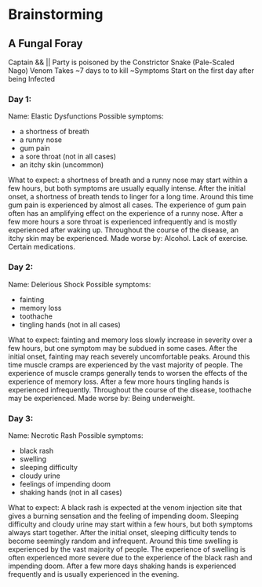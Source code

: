 # Brainstorming

## A Fungal Foray
Captain && || Party is poisoned by the Constrictor Snake (Pale-Scaled Nago)
Venom Takes ~7 days to to kill
~Symptoms Start on the first day after being Infected

### Day 1:
Name: Elastic Dysfunctions
Possible symptoms:
- a shortness of breath
- a runny nose
- gum pain
- a sore throat (not in all cases)
- an itchy skin (uncommon)

What to expect: a shortness of breath and a runny nose may start within a few hours, but both symptoms are usually equally intense. After the initial onset, a shortness of breath tends to linger for a long time. Around this time gum pain is experienced by almost all cases.
The experience of gum pain often has an amplifying effect on the experience of a runny nose.
After a few more hours a sore throat is experienced infrequently and is mostly experienced after waking up.
Throughout the course of the disease, an itchy skin may be experienced.
Made worse by: Alcohol. Lack of exercise. Certain medications.

### Day 2:
Name: Delerious Shock
Possible symptoms:
- fainting
- memory loss
- toothache
- tingling hands (not in all cases)


What to expect: fainting and memory loss slowly increase in severity over a few hours, but one symptom may be subdued in some cases. After the initial onset, fainting may reach severely uncomfortable peaks. Around this time muscle cramps are experienced by the vast majority of people.
The experience of muscle cramps generally tends to worsen the effects of the experience of memory loss.
After a few more hours tingling hands is experienced infrequently.
Throughout the course of the disease, toothache may be experienced.
Made worse by: Being underweight.

### Day 3:
Name: Necrotic Rash
Possible symptoms:
- black rash
- swelling
- sleeping difficulty
- cloudy urine
- feelings of impending doom
- shaking hands (not in all cases)


What to expect: A black rash is expected at the venom injection site that gives a burning sensation and the feeling of impending doom. Sleeping difficulty and cloudy urine may start within a few hours, but both symptoms always start together. After the initial onset, sleeping difficulty tends to become seemingly random and infrequent. Around this time swelling is experienced by the vast majority of people.
The experience of swelling is often experienced more severe due to the experience of the black rash and impending doom.
After a few more days shaking hands is experienced frequently and is usually experienced in the evening.